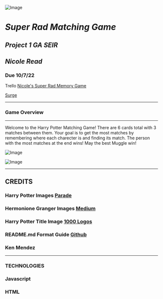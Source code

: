 ![Image](https://1000logos.net/wp-content/uploads/2017/02/Harry-Potter-emblem.jpg)



# ***Super Rad Matching Game***
## ***Project 1 GA SEIR*** 
## ***Nicole Read***
### Due 10/7/22

Trello 
[Nicole's Super Rad Memory Game](https://trello.com/invite/b/VVDVzgfg/805c3a8e09a792da6f04194bb3f358bb/nicoles-super-rad-memory-game)

[Surge](roomy-visitor.surge.sh)


***

### Game Overview ###
***
Welcome to the Harry Potter Matching Game! There are 6 cards total with 3 matches between them. Your goal is to get the most matches by remembering where each charecter is and finding its match. The person with the most matches at the end wins! May the best Muggle win!

![Image](https://parade.com/.image/c_limit%2Ccs_srgb%2Cq_auto:good%2Cw_1240/MTkwNTgxMzk0NTAxNjc0ODc2/harry-pottery-special-hbo-max.webp)

![Image](https://miro.medium.com/max/1400/1*obDCz57X7D2Kd1XvcdI0Iw.jpeg)

***

## CREDITS
### Harry Potter Images [Parade](https://parade.com/1294995/hannah-southwick/harry-potter-special-hbo-max/)
### Hermonione Granger Images [Medium](https://medium.com/@alissaphillips/character-spotlight-hermione-granger-7b4c49832c30)
### Harry Potter Title Image [1000 Logos](https://1000logos.net/harry-potter-logo/)
### README.md Format Guide [Github](https://docs.github.com/en/get-started/writing-on-github/getting-started-with-writing-and-formatting-on-github/basic-writing-and-formatting-syntax)
### Ken Mendez
***
### TECHNOLOGIES 
### Javascript
### HTML
